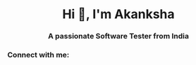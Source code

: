 <h1 align="center">Hi 👋, I'm Akanksha</h1>
<h3 align="center">A passionate Software Tester from India</h3>

<h3 align="left">Connect with me:</h3>
<p align="left">
</p>
